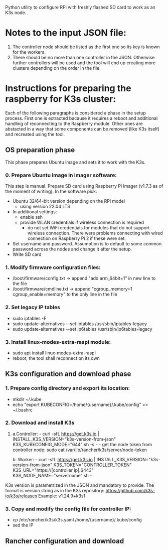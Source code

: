 Python utility to configure RPi with freshly flashed SD card to work as an K3s node.

# Notes to the input JSON file:
1. The controller node should be listed as the first one so its key is known for the workers.
2. There should be no more than one controller in the JSON. Otherwise further controllers
will be used and the tool will end up creating more clusters depending on the order in the file.

# Instructions for preparing the raspberry for K3s cluster:
Each of the following paragraphs is considered a phase in the setup process.
First one is extracted bacause it requires a reboot and additional handling of
reconnecting to the Raspberry module. Other ones are abstacted in a way that some
components can be removed (like K3s itself) and recreated using the tool.

## OS preparation phase
This phase prepares Ubuntu image and sets it to work with the K3s.

### 0. Prepare Ubuntu image in imager software:
This step is manual. Prepare SD card using Raspberry Pi Imager (v1.7.3 as of the moment of writing).
In the software pick:
- Ubuntu 32/64-bit version depending on the RPi model
    - using version 22.04 LTS
- In additional settings:
    - enable ssh
    - provide WLAN credentials if wireless connection is required
        - do not set WiFi credentials for modules that do not support wireless connection. There were problems connecting with wired connection on Raspberry Pi 2 if these were set.
- Set username and password. Assumption is to default to some common password across the nodes and change it after the setup.
- Write SD card

### 1. Modify firmware configuration files:
- /boot/firmware/config.txt -> append "add arm_64bit=1" in new line to the file
- /boot/firmware/cmdline.txt -> append "cgroup_memory=1 cgroup_enable=memory" to the only line in the file

### 2. Set legacy IP tables
- sudo iptables -F
- sudo update-alternatives --set iptables /usr/sbin/iptables-legacy
- sudo update-alternatives --set ip6tables /usr/sbin/ip6tables-legacy

### 3. Install linux-modes-extra-raspi module:
- sudo apt install linux-modes-extra-raspi
- reboot, the tool shall reconnect on its own

## K3s configuration and download phase
### 1. Prepare config directory and export its location:
- mkdir ~/.kube
- echo "export KUBECONFIG=/home/{username}/.kube/config" >> ~/.bashrc
### 2. Download and install K3s
1. 
    a.Controller:
        - curl -sfL https://get.k3s.io | INSTALL_K3S_VERSION="k3s-version-from-json" K3S_KUBECONFIG_MODE="644" sh -s -
        - get the node token from controller node:
            sudo cat /var/lib/rancher/k3s/server/node-token

    b. Worker:
        - curl -sfL https://get.k3s.io | INSTALL_K3S_VERSION="k3s-version-from-json" K3S_TOKEN="CONTROLLER_TOKEN" K3S_URL="https://[controller ip]:6443" K3S_NODE_NAME="servername" sh -

K3s version is parametrized in the JSON and mandatory to provide. The format is version string as in the K3s repository:
https://github.com/k3s-io/k3s/releases
Example: v1.24.9+k3s1

### 3. Copy and modify the config file for controller IP:
- cp /etc/rancher/k3s/k3s.yaml /home/{username}/.kube/config
- sed the IP


## Rancher configuration and download



